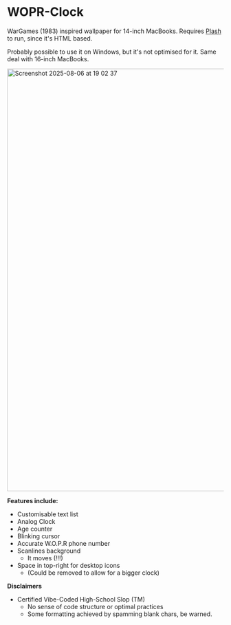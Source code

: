 # WOPR-Clock
WarGames (1983) inspired wallpaper for 14-inch MacBooks. Requires [Plash](https://github.com/sindresorhus/Plash) to run, since it's HTML based.
  
Probably possible to use it on Windows, but it's not optimised for it. Same deal with 16-inch MacBooks.  

<img width="1512" height="982" alt="Screenshot 2025-08-06 at 19 02 37" src="https://github.com/user-attachments/assets/4d029c92-4f64-48b7-89f5-4f1178df7ab1" />


**Features include:**  
- Customisable text list  
- Analog Clock  
- Age counter  
- Blinking cursor  
- Accurate W.O.P.R phone number  
- Scanlines background  
  - It moves (!!!)  
- Space in top-right for desktop icons  
  - (Could be removed to allow for a bigger clock)
  
**Disclaimers**  
- Certified Vibe-Coded High-School Slop (TM)
  - No sense of code structure or optimal practices
  - Some formatting achieved by spamming blank chars, be warned.  
